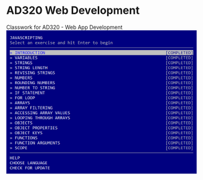 # AD320 Web Development
 Classwork for AD320 - Web App Development
![Javascripting Completion](/Week2/javascripting/Complete.png)
